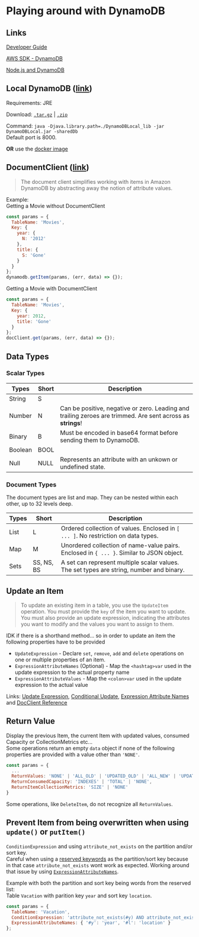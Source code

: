 # Playing around with DynamoDB

## Links

[Developer Guide](https://docs.aws.amazon.com/amazondynamodb/latest/developerguide/Introduction.html)

[AWS SDK - DynamoDB](https://docs.aws.amazon.com/AWSJavaScriptSDK/latest/AWS/DynamoDB.html)

[Node.js and DynamoDB](https://docs.aws.amazon.com/amazondynamodb/latest/developerguide/GettingStarted.NodeJs.html)

## Local DynamoDB ([link](https://docs.aws.amazon.com/amazondynamodb/latest/developerguide/DynamoDBLocal.html))

Requirements: JRE

Download: [`.tar.gz`](https://s3.eu-central-1.amazonaws.com/dynamodb-local-frankfurt/dynamodb_local_latest.tar.gz) | [`.zip`](https://s3.eu-central-1.amazonaws.com/dynamodb-local-frankfurt/dynamodb_local_latest.zip)

Command: `java -Djava.library.path=./DynamoDBLocal_lib -jar DynamoDBLocal.jar -sharedDb`  
Default port is 8000.

**OR** use the [docker image](https://hub.docker.com/r/cnadiminti/dynamodb-local/)

## DocumentClient ([link](https://docs.aws.amazon.com/AWSJavaScriptSDK/latest/AWS/DynamoDB/DocumentClient.html))

> The document client simplifies working with items in Amazon DynamoDB by abstracting away the notion of attribute values.

Example:  
Getting a Movie without DocumentClient

```js
const params = {
  TableName: 'Movies',
  Key: {
    year: {
      N: '2012'
    },
    title: {
      S: 'Gone'
    }
  }
};
dynamodb.getItem(params, (err, data) => {});
```

Getting a Movie with DocumentClient

```js
const params = {
  TableName: 'Movies',
  Key: {
    year: 2012,
    title: 'Gone'
  }
};
docClient.get(params, (err, data) => {});
```

## Data Types

### Scalar Types

| Types   | Short | Description                                                                                                 |
| ------- | ----- | ----------------------------------------------------------------------------------------------------------- |
| String  | S     |                                                                                                             |
| Number  | N     | Can be positive, negative or zero. Leading and trailing zeroes are trimmed. Are sent across as **strings**! |
| Binary  | B     | Must be encoded in base64 format before sending them to DynamoDB.                                           |
| Boolean | BOOL  |                                                                                                             |
| Null    | NULL  | Represents an attribute with an unkown or undefined state.                                                  |

### Document Types

The document types are list and map. They can be nested within each other, up to 32 levels deep.

| Types | Short      | Description                                                                              |
| ----- | ---------- | ---------------------------------------------------------------------------------------- |
| List  | L          | Ordered collection of values. Enclosed in `[ ... ]`. No restriction on data types.       |
| Map   | M          | Unordered collection of name-value pairs. Enclosed in `{ ... }`. Similar to JSON object. |
| Sets  | SS, NS, BS | A set can represent multiple scalar values. The set types are string, number and binary. |

## Update an Item

> To update an existing item in a table, you use the `UpdateItem` operation. You must provide the `key` of the item you want to update. You must also provide an update expression, indicating the attributes you want to modify and the values you want to assign to them.

IDK if there is a shorthand method... so in order to update an item the following properties have to be provided

- `UpdateExpression` - Declare `set`, `remove`, `add` and `delete` operations on one or multiple properties of an item.
- `ExpressionAttributeNames` (Optional) - Map the `<hashtag>var` used in the update expression to the actual property name
- `ExpressionAttributeValues` - Map the `<colon>var` used in the update expression to the actual value

Links: [Update Expression](https://docs.aws.amazon.com/amazondynamodb/latest/developerguide/Expressions.UpdateExpressions.html#Expressions.UpdateExpressions.SET.AddingNestedMapAttributes), [Conditional Update](https://docs.aws.amazon.com/amazondynamodb/latest/developerguide/GettingStarted.NodeJs.03.html#GettingStarted.NodeJs.03.05), [Expression Attribute Names](https://docs.aws.amazon.com/amazondynamodb/latest/developerguide/Expressions.ExpressionAttributeNames.html) and [DocClient Reference](https://docs.aws.amazon.com/AWSJavaScriptSDK/latest/AWS/DynamoDB/DocumentClient.html#update-property)

## Return Value

Display the previous Item, the current Item with updated values, consumed Capacity or CollectionMetrics etc...  
Some operations return an empty `data` object if none of the following properties are provided with a value other than `'NONE'`.

```js
const params = {
  ...
  ReturnValues: 'NONE' | 'ALL_OLD' | 'UPDATED_OLD' | 'ALL_NEW' | 'UPDATED_NEW',
  ReturnConsumedCapacity: 'INDEXES' | 'TOTAL' | 'NONE',
  ReturnItemCollectionMetrics: 'SIZE' | 'NONE'
}
```

Some operations, like `DeleteItem`, do not recognize all `ReturnValues`.

## Prevent Item from being overwritten when using `update()` or `putItem()`

`ConditionExpression` and using `attribute_not_exists` on the partition and/or sort key.  
Careful when using a [reserved keywords](https://docs.aws.amazon.com/amazondynamodb/latest/developerguide/ReservedWords.html) as the partition/sort key because in that case `attribute_not_exists` wont work as expected. Working around that issue by using [`ExpressionAttributeNames`](https://docs.aws.amazon.com/amazondynamodb/latest/developerguide/Expressions.ExpressionAttributeNames.html).

Example with both the partition and sort key being words from the reserved list:  
Table `Vacation` with parition key `year` and sort key `location`.

```js
const params = {
  TableName: 'Vacation',
  ConditionExpression: 'attribute_not_exists(#y) AND attribute_not_exists(#l)',
  ExpressionAttributeNames: { '#y': 'year', '#l': 'location' }
};
```
